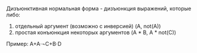 Дизъюнктивная нормальная форма - дизъюнкция выражений, которые либо:
1. отдельный аргумент (возможно с инверсией) (A, not(A))
2. простая конъюнкция некоторых аргументов (A * B, A * not(C))

Пример: A+A⋅¬C+B⋅D